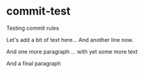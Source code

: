 # commit-test
Testing commit rules

Let's add a bit of text here...
And another line now.

And one more paragraph
... with yet some more text

And a final paragraph